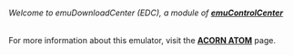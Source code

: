 ###### Welcome to emuDownloadCenter (EDC), a module of [**emuControlCenter**](https://github.com/PhoenixInteractiveNL/emuControlCenter/wiki/)

For more information about this emulator, visit the [**ACORN ATOM**](https://github.com/PhoenixInteractiveNL/emuDownloadCenter/wiki/Emulator-atom#menu) page.
